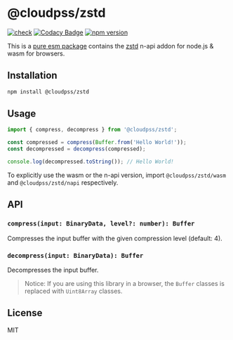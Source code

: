 # @cloudpss/zstd

[![check](https://img.shields.io/github/actions/workflow/status/CloudPSS/zstd/check.yml?event=push&logo=github)](https://github.com/CloudPSS/zstd/actions/workflows/check.yml) [![Codacy Badge](https://app.codacy.com/project/badge/Grade/c0b6811e7e5f45eeb46383607cac81a8)](https://app.codacy.com/gh/CloudPSS/zstd/dashboard) [![npm version](https://img.shields.io/npm/v/@cloudpss/zstd?logo=npm)](https://npmjs.org/package/@cloudpss/zstd)

This is a [pure esm package](https://gist.github.com/sindresorhus/a39789f98801d908bbc7ff3ecc99d99c) contains the [zstd](http://github.com/facebook/zstd) n-api addon for node.js & wasm for browsers.

## Installation

```bash
npm install @cloudpss/zstd
```

## Usage

```js
import { compress, decompress } from '@cloudpss/zstd';

const compressed = compress(Buffer.from('Hello World!'));
const decompressed = decompress(compressed);

console.log(decompressed.toString()); // Hello World!
```

To explicitly use the wasm or the n-api version, import `@cloudpss/zstd/wasm` and `@cloudpss/zstd/napi` respectively.

## API

### `compress(input: BinaryData, level?: number): Buffer`

Compresses the input buffer with the given compression level (default: 4).

### `decompress(input: BinaryData): Buffer`

Decompresses the input buffer.

> Notice: If you are using this library in a browser, the `Buffer` classes is replaced with `Uint8Array` classes.

## License

MIT
